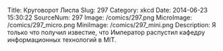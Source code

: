 Title: Круговорот Лиспа 
Slug: 297 
Category: xkcd 
Date: 2014-06-23 15:30:22 
SourceNum: 297 
Image: /comics/297.png 
MicroImage: /comics/297_micro.png 
MiniImage: /comics/297_mini.png 
Description: Я только что получил известие, что Император распустил кафедру информационных технологий в MIT. 

